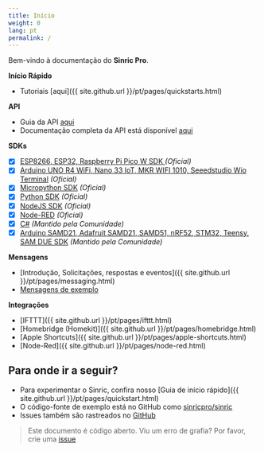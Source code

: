 ```yaml
---
title: Início
weight: 0
lang: pt
permalink: /
---
```

 
Bem-vindo à documentação do **Sinric Pro**.

**Início Rápido**
 - Tutoriais [aqui]({{ site.github.url }}/pt/pages/quickstarts.html) 

**API**
 - Guia da API [aqui](https://help.sinric.pro/pt/pages/tutorials/api-guide)
 - Documentação completa da API está disponível [aqui](https://apidocs.sinric.pro/)

**SDKs**
 - [x]  [ESP8266, ESP32, Raspberry Pi Pico W SDK ](https://github.com/sinricpro/esp8266-esp32-sdk) *(Oficial)*
 - [x]  [Arduino UNO R4 WiFi, Nano 33 IoT, MKR WIFI 1010, Seeedstudio Wio Terminal](https://github.com/sinricpro/arduino-variants-sdk) *(Oficial)*
 - [x]  [Micropython SDK](https://github.com/sinricpro/micropython-sinricpro-sdk) *(Oficial)*
 - [x]  [Python SDK](https://github.com/sinricpro/python-sdk) *(Oficial)*
 - [x]  [NodeJS SDK](https://github.com/sinricpro/nodejs-sdk) *(Oficial)*
 - [x]  [Node-RED](https://github.com/sinricpro/node-red-contrib-sinric-pro) *(Oficial)*
 - [x]  [C#](https://github.com/xamakadesigns/sinric-pro-csharp) *(Mantido pela Comunidade)*
 - [x]  [Arduino SAMD21, Adafruit SAMD21, SAMD51, nRF52, STM32, Teensy, SAM DUE SDK](https://github.com/khoih-prog/SinricPro_Generic) *(Mantido pela Comunidade)*
 
**Mensagens**
  - [Introdução, Solicitações, respostas e eventos]({{ site.github.url }}/pt/pages/messaging.html)
  - [Mensagens de exemplo](https://github.com/sinricpro/sample_messages)
 
**Integrações**
 - [IFTTT]({{ site.github.url }}/pt/pages/ifttt.html)  
 - [Homebridge (Homekit)]({{ site.github.url }}/pt/pages/homebridge.html)  
 - [Apple Shortcuts]({{ site.github.url }}/pt/pages/apple-shortcuts.html)
 - [Node-Red]({{ site.github.url }}/pt/pages/node-red.html)
 
## Para onde ir a seguir?

 * Para experimentar o Sinric, confira nosso [Guia de início rápido]({{ site.github.url }}/pt/pages/quickstart.html)
 * O código-fonte de exemplo está no GitHub como [sinricpro/sinric](https://github.com/sinricpro/sinric/)
 * Issues também são rastreados no [GitHub](https://github.com/sinricpro/)

 > Este documento é código aberto. Viu um erro de grafia? Por favor, crie uma [issue](https://github.com/sinricpro/help-docs)
